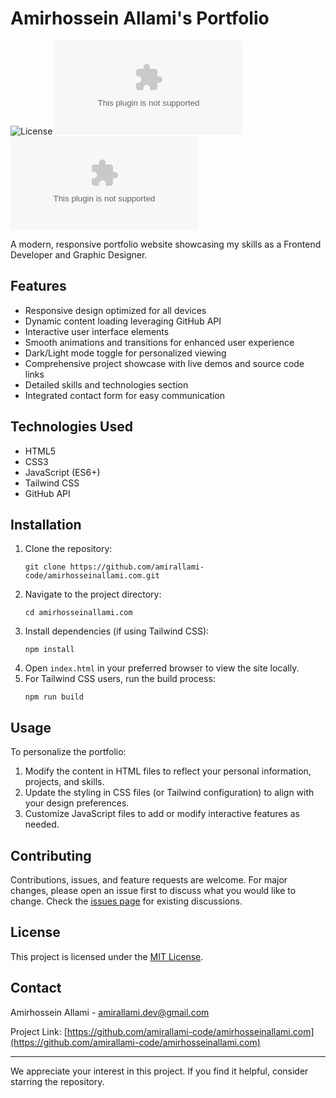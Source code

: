 # Amirhossein Allami's Portfolio

![License](https://img.shields.io/badge/license-MIT-blue.svg)
![GitHub last commit](https://img.shields.io/github/last-commit/amirallami-code/amirhosseinallami.com)
![GitHub stars](https://img.shields.io/github/stars/amirallami-code/amirhosseinallami.com?style=flat&color=yellow)

A modern, responsive portfolio website showcasing my skills as a Frontend Developer and Graphic Designer.

## Features

- Responsive design optimized for all devices
- Dynamic content loading leveraging GitHub API
- Interactive user interface elements
- Smooth animations and transitions for enhanced user experience
- Dark/Light mode toggle for personalized viewing
- Comprehensive project showcase with live demos and source code links
- Detailed skills and technologies section
- Integrated contact form for easy communication

## Technologies Used

- HTML5
- CSS3
- JavaScript (ES6+)
- Tailwind CSS
- GitHub API

## Installation

1. Clone the repository:
   ```
   git clone https://github.com/amirallami-code/amirhosseinallami.com.git
   ```
2. Navigate to the project directory:
   ```
   cd amirhosseinallami.com
   ```
3. Install dependencies (if using Tailwind CSS):
   ```
   npm install
   ```
4. Open `index.html` in your preferred browser to view the site locally.
5. For Tailwind CSS users, run the build process:
   ```
   npm run build
   ```

## Usage

To personalize the portfolio:

1. Modify the content in HTML files to reflect your personal information, projects, and skills.
2. Update the styling in CSS files (or Tailwind configuration) to align with your design preferences.
3. Customize JavaScript files to add or modify interactive features as needed.

## Contributing

Contributions, issues, and feature requests are welcome. For major changes, please open an issue first to discuss what you would like to change. Check the [issues page](https://github.com/amirallami-code/amirhosseinallami.com/issues) for existing discussions.

## License

This project is licensed under the [MIT License](https://choosealicense.com/licenses/mit/).

## Contact

Amirhossein Allami - amirallami.dev@gmail.com

Project Link: [https://github.com/amirallami-code/amirhosseinallami.com](https://github.com/amirallami-code/amirhosseinallami.com)

---

We appreciate your interest in this project. If you find it helpful, consider starring the repository.